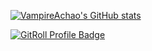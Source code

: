 <!--
**VampireAchao/VampireAchao** is a ✨ _special_ ✨ repository because its `README.md` (this file) appears on your GitHub profile.

Here are some ideas to get you started:

- 🔭 I’m currently working on ...
- 🌱 I’m currently learning ...
- 👯 I’m looking to collaborate on ...
- 🤔 I’m looking for help with ...
- 💬 Ask me about ...
- 📫 How to reach me: ...
- 😄 Pronouns: ...
- ⚡ Fun fact: ...
-->

[![VampireAchao's GitHub stats](https://github-readme-stats.vercel.app/api?username=VampireAchao)](https://github.com/VampireAchao)

<a href="https://gitroll.io/profile/uewudl0P5i3RFBgeaygoED97Rn8S2" target="_blank"><img src="https://gitroll.io/api/badges/profiles/v1/uewudl0P5i3RFBgeaygoED97Rn8S2" alt="GitRoll Profile Badge"/></a>
